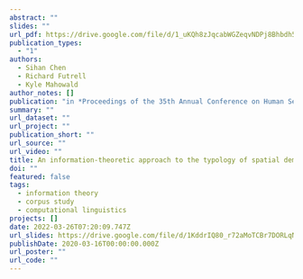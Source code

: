 ```yaml
---
abstract: ""
slides: ""
url_pdf: https://drive.google.com/file/d/1_uKQh8zJqcabWGZeqvNDPj8Bhbdh5zRy/view?usp=sharing
publication_types:
  - "1"
authors:
  - Sihan Chen
  - Richard Futrell
  - Kyle Mahowald
author_notes: []
publication: "in *Proceedings of the 35th Annual Conference on Human Sentence Processing*"
summary: ""
url_dataset: ""
url_project: ""
publication_short: ""
url_source: ""
url_video: ""
title: An information-theoretic approach to the typology of spatial demonstratives
doi: ""
featured: false
tags:
  - information theory
  - corpus study
  - computational linguistics
projects: []
date: 2022-03-26T07:20:09.747Z
url_slides: https://drive.google.com/file/d/1KddrIQ80_r72aMoTCBr7DORLqNUrbFlJ/view?usp=sharing
publishDate: 2020-03-16T00:00:00.000Z
url_poster: ""
url_code: ""
---
```

